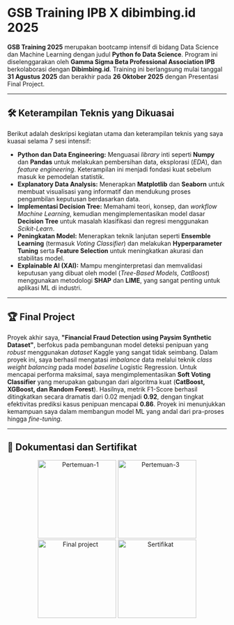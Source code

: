 # GSB Training IPB X dibimbing.id 2025

**GSB Training 2025** merupakan bootcamp intensif di bidang Data Science dan Machine Learning dengan judul **Python fo Data Science**. Program ini diselenggarakan oleh **Gamma Sigma Beta Professional Association IPB** berkolaborasi dengan **Dibimbing.id**. Training ini berlangsung mulai tanggal **31 Agustus 2025** dan berakhir pada **26 Oktober 2025** dengan Presentasi Final Project.

---

## 🛠️ Keterampilan Teknis yang Dikuasai

Berikut adalah deskripsi kegiatan utama dan keterampilan teknis yang saya kuasai selama 7 sesi intensif:

* **Python dan Data Engineering:** Menguasai *library* inti seperti **Numpy** dan **Pandas** untuk melakukan pembersihan data, eksplorasi (*EDA*), dan *feature engineering*. Keterampilan ini menjadi fondasi kuat sebelum masuk ke pemodelan statistik.
* **Explanatory Data Analysis:** Menerapkan **Matplotlib** dan **Seaborn** untuk membuat visualisasi yang informatif dan mendukung proses pengambilan keputusan berdasarkan data.
* **Implementasi Decision Tree:** Memahami teori, konsep, dan *workflow* *Machine Learning*, kemudian mengimplementasikan model dasar **Decision Tree** untuk masalah klasifikasi dan regresi menggunakan *Scikit-Learn*.
* **Peningkatan Model:** Menerapkan teknik lanjutan seperti **Ensemble Learning** (termasuk *Voting Classifier*) dan melakukan **Hyperparameter Tuning** serta **Feature Selection** untuk meningkatkan akurasi dan stabilitas model.
* **Explainable AI (XAI):** Mampu menginterpretasi dan memvalidasi keputusan yang dibuat oleh model (*Tree-Based Models, CatBoost*) menggunakan metodologi **SHAP** dan **LIME**, yang sangat penting untuk aplikasi ML di industri.

---

## 🏆 Final Project

Proyek akhir saya, **"Financial Fraud Detection using Paysim Synthetic Dataset"**, berfokus pada pembangunan model deteksi penipuan yang *robust* menggunakan *dataset* Kaggle yang sangat tidak seimbang. Dalam proyek ini, saya berhasil mengatasi *imbalance* data melalui teknik *class weight balancing* pada model *baseline* Logistic Regression. Untuk mencapai performa maksimal, saya mengimplementasikan **Soft Voting Classifier** yang merupakan gabungan dari algoritma kuat (**CatBoost, XGBoost, dan Random Forest**). Hasilnya, metrik F1-Score berhasil ditingkatkan secara dramatis dari 0.02 menjadi **0.92**, dengan tingkat efektivitas prediksi kasus penipuan mencapai **0.86**. Proyek ini menunjukkan kemampuan saya dalam membangun model ML yang andal dari pra-proses hingga *fine-tuning*.

---

## 📜 Dokumentasi dan Sertifikat

<p align="center">
  <img src="https://github.com/user-attachments/assets/244df034-ee69-4dae-8321-9c15b1b078b4" width="180px" alt="Pertemuan-1" />
  <img src="https://github.com/user-attachments/assets/7a5917ad-b145-454d-9594-3be5437d8bce" width="180px" alt="Pertemuan-3" />
  <img src="https://github.com/user-attachments/assets/1f5789c1-4d39-4d7b-a222-8a9230465ef6" width="180px" alt="Final project" />
  <img src="https://github.com/user-attachments/assets/1f5789c1-4d39-4d7b-a222-8a9230465ef6" width="180px" alt="Sertifikat" />
</p>
